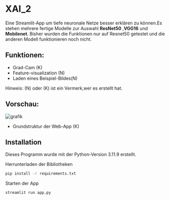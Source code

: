 # XAI_2
Eine Streamlit-App um tiefe neuronale Netze besser erklären zu können.Es stehen mehrere fertige Modelle zur Auswahl **ResNet50** ,**VGG16** und **Mobilenet**.
Bisher wurden die Funktionen nur auf Resnet50 getestet und die anderen Modell funktionieren noch nicht.

## Funktionen: 
- Grad-Cam (K)
- Feature-visualization (N)
- Laden eines Beispiel-Bildes(N)

Hinweis: (N) oder (K) ist ein Vermerk,wer es erstellt hat.   

## Vorschau:
![grafik](https://github.com/user-attachments/assets/80a18799-a86d-47b7-ae49-45cb24103397)

- Grundstruktur der Web-App (K) 

## Installation
Dieses Programm wurde mit der Python-Version 3.11.9 erstellt. 

Herrunterladen der Bibliotheken
```bash
pip install -r requirements.txt
```

Starten der App
```bash
streamlit run app.py
```



